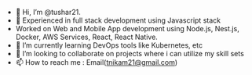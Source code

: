- 👋 Hi, I’m @tushar21. 
- 👀 Experienced in full stack development using Javascript stack
- Worked on Web and Mobile App development using Node.js, Nest.js, Docker, AWS Services, React, React Native.
- 🌱 I’m currently learning DevOps tools like Kubernetes, etc
- 💞️ I’m looking to collaborate on projects where i can utilize my skill sets
- 📫 How to reach me : Email(tnikam21@gmail.com)

<!---
tushar21/tushar21 is a ✨ special ✨ repository because its `README.md` (this file) appears on your GitHub profile.
You can click the Preview link to take a look at your changes.
--->
